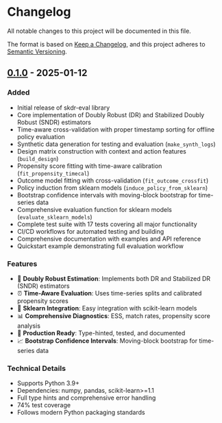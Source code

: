 # Changelog

All notable changes to this project will be documented in this file.

The format is based on [Keep a Changelog](https://keepachangelog.com/en/1.0.0/),
and this project adheres to [Semantic Versioning](https://semver.org/spec/v2.0.0.html).

## [0.1.0] - 2025-01-12

### Added
- Initial release of skdr-eval library
- Core implementation of Doubly Robust (DR) and Stabilized Doubly Robust (SNDR) estimators
- Time-aware cross-validation with proper timestamp sorting for offline policy evaluation
- Synthetic data generation for testing and evaluation (`make_synth_logs`)
- Design matrix construction with context and action features (`build_design`)
- Propensity score fitting with time-aware calibration (`fit_propensity_timecal`)
- Outcome model fitting with cross-validation (`fit_outcome_crossfit`)
- Policy induction from sklearn models (`induce_policy_from_sklearn`)
- Bootstrap confidence intervals with moving-block bootstrap for time-series data
- Comprehensive evaluation function for sklearn models (`evaluate_sklearn_models`)
- Complete test suite with 17 tests covering all major functionality
- CI/CD workflows for automated testing and building
- Comprehensive documentation with examples and API reference
- Quickstart example demonstrating full evaluation workflow

### Features
- 🎯 **Doubly Robust Estimation**: Implements both DR and Stabilized DR (SNDR) estimators
- ⏰ **Time-Aware Evaluation**: Uses time-series splits and calibrated propensity scores
- 🔧 **Sklearn Integration**: Easy integration with scikit-learn models
- 📊 **Comprehensive Diagnostics**: ESS, match rates, propensity score analysis
- 🚀 **Production Ready**: Type-hinted, tested, and documented
- 📈 **Bootstrap Confidence Intervals**: Moving-block bootstrap for time-series data

### Technical Details
- Supports Python 3.9+
- Dependencies: numpy, pandas, scikit-learn>=1.1
- Full type hints and comprehensive error handling
- 74% test coverage
- Follows modern Python packaging standards

[0.1.0]: https://github.com/dandrsantos/skdr-eval/releases/tag/v0.1.0
